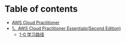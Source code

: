 # Table of contents

* [AWS Cloud Practitioner](README.md)
* [1、AWS Cloud Practitioner Essentials\(Second Edition\)](1-aws-cloud-practitioner-essentials-second-edition/README.md)
  * [1-0 学习路径](1-aws-cloud-practitioner-essentials-second-edition/10-xue-xi-lu-jing.md)

